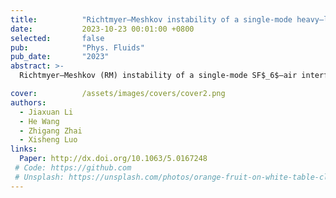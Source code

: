 ```yaml
---
title:          "Richtmyer–Meshkov instability of a single-mode heavy–light interface in cylindrical geometry"
date:           2023-10-23 00:01:00 +0800
selected:       false
pub:            "Phys. Fluids"
pub_date:       "2023"
abstract: >-
  Richtmyer–Meshkov (RM) instability of a single-mode SF$_6$–air interface subjected to a convergent shock is investigated experimentally. The convergent shock tube is specially designed with an opening tail to weaken the Rayleigh–Taylor effect and eliminate the reflected waves' effect. The gas layer scheme is used to create a heavy gas environment at the upstream side of the interface. Before phase inversion is finished, the amplitude reduction is accelerated, but the Bell–Plesset (BP) effect in this process is found to be negligible. After phase inversion is completed, the linear growth rate is generally predicted due to small amplitude and the weak BP effect. In nonlinear regime, an existing nonlinear model is revised based on the Padé approximation to give a better prediction of amplitude growth. The spike amplitude grows almost linearly, whereas the bubble amplitude gradually saturates and even reduces. For a heavy-light interface in convergent geometry, although both the spike and bubble amplitude growths are promoted by the BP effect, the spike growth is more promoted than the bubble. The BP effect enhances generation of the second-order harmonic, which results in saturation and reduction of the bubble amplitude. The discrepancy in the BP effect between light-heavy and heavy-light interfaces is qualitatively demonstrated for the first time.

cover:          /assets/images/covers/cover2.png
authors:
  - Jiaxuan Li
  - He Wang
  - Zhigang Zhai
  - Xisheng Luo
links:
  Paper: http://dx.doi.org/10.1063/5.0167248
 # Code: https://github.com
 # Unsplash: https://unsplash.com/photos/orange-fruit-on-white-table-cloth-ISX_imp8t1o
---
```

